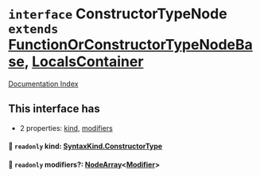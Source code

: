 # `interface` ConstructorTypeNode `extends` [FunctionOrConstructorTypeNodeBase](../private.interface.FunctionOrConstructorTypeNodeBase/README.md), [LocalsContainer](../private.interface.LocalsContainer/README.md)

[Documentation Index](../README.md)

## This interface has

- 2 properties:
[kind](#-readonly-kind-syntaxkindconstructortype),
[modifiers](#-readonly-modifiers-nodearraymodifier)


#### 📄 `readonly` kind: [SyntaxKind.ConstructorType](../private.enum.SyntaxKind/README.md#constructortype--185)



#### 📄 `readonly` modifiers?: [NodeArray](../private.interface.NodeArray/README.md)\<[Modifier](../private.type.Modifier/README.md)>



